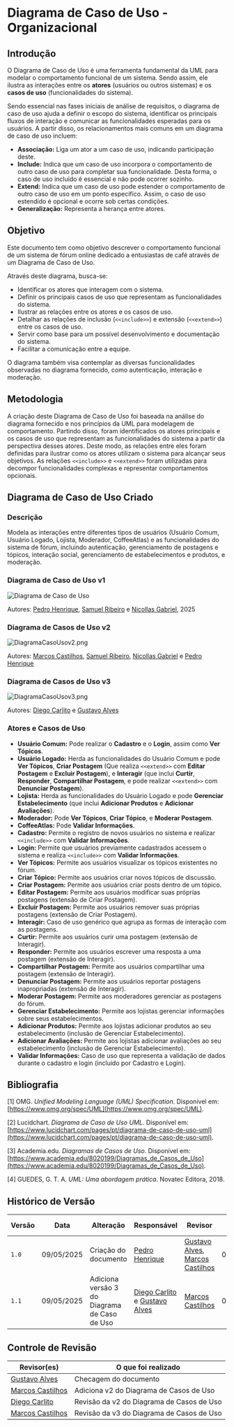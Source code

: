 # Diagrama de Caso de Uso - Organizacional

## Introdução

O Diagrama de Caso de Uso é uma ferramenta fundamental da UML para modelar o comportamento funcional de um sistema. Sendo assim, ele ilustra as interações entre os **atores** (usuários ou outros sistemas) e os **casos de uso** (funcionalidades do sistema).

Sendo essencial nas fases iniciais de análise de requisitos, o diagrama de caso de uso ajuda a definir o escopo do sistema, identificar os principais fluxos de interação e comunicar as funcionalidades esperadas para os usuários. A partir disso, os relacionamentos mais comuns em um diagrama de caso de uso incluem:
- **Associação:** Liga um ator a um caso de uso, indicando participação deste.
- **Include:** Indica que um caso de uso incorpora o comportamento de outro caso de uso para completar sua funcionalidade. Desta forma, o caso de uso incluído é essencial e não pode ocorrer sozinho.
- **Extend:** Indica que um caso de uso pode estender o comportamento de outro caso de uso em um ponto específico. Assim, o caso de uso estendido é opcional e ocorre sob certas condições.
- **Generalização:** Representa a herança entre atores.

## Objetivo

Este documento tem como objetivo descrever o comportamento funcional de um sistema de fórum online dedicado a entusiastas de café através de um Diagrama de Caso de Uso.

Através deste diagrama, busca-se:
- Identificar os atores que interagem com o sistema.
- Definir os principais casos de uso que representam as funcionalidades do sistema.
- Ilustrar as relações entre os atores e os casos de uso.
- Detalhar as relações de inclusão (`<<include>>`) e extensão (`<<extend>>`) entre os casos de uso.
- Servir como base para um possível desenvolvimento e documentação do sistema.
- Facilitar a comunicação entre a equipe.

O diagrama também visa contemplar as diversas funcionalidades observadas no diagrama fornecido, como autenticação, interação e moderação.

## Metodologia

A criação deste Diagrama de Caso de Uso foi baseada na análise do diagrama fornecido e nos princípios da UML para modelagem de comportamento. Partindo disso, foram identificados os atores principais e os casos de uso que representam as funcionalidades do sistema a partir da perspectiva desses atores. Deste modo, as relações entre eles foram definidas para ilustrar como os atores utilizam o sistema para alcançar seus objetivos. As relações `<<include>>` e `<<extend>>` foram utilizadas para decompor funcionalidades complexas e representar comportamentos opcionais.

## Diagrama de Caso de Uso Criado

### Descrição

Modela as interações entre diferentes tipos de usuários (Usuário Comum, Usuário Logado, Lojista, Moderador, CoffeeAtlas) e as funcionalidades do sistema de fórum, incluindo autenticação, gerenciamento de postagens e tópicos, interação social, gerenciamento de estabelecimentos e produtos, e moderação.

### Diagrama de Caso de Uso v1

![Diagrama de Caso de Uso](../Modelagem/foco3/Diagrama_Caso_Uso.png)

Autores: [Pedro Henrique](https://github.com/PedroHhenriq), [Samuel Ribeiro](https://github.com/SamuelRicosta) e [Nicollas Gabriel](https://github.com/Nicollaxs), 2025

### Diagrama de Casos de Uso v2

![DiagramaCasoUsov2.png](../Modelagem/foco3/DiagramaCasoUsov2.png)

Autores: [Marcos Castilhos](https://github.com/Marcosatc147), [Samuel Ribeiro](https://github.com/SamuelRicosta), [Nicollas Gabriel](https://github.com/Nicollaxs) e [Pedro Henrique](https://github.com/PedroHhenriq)

### Diagrama de Casos de Uso v3

![DiagramaCasoUsov3.png](../Modelagem/foco3/DiagramaCasoUsov3.png)

Autores: [Diego Carlito](https://github.com/DiegoCarlito) e [Gustavo Alves](https://github.com/gustaallves)


### Atores e Casos de Uso

- **Usuário Comum:** Pode realizar o **Cadastro** e o **Login**, assim como **Ver Tópicos**.
- **Usuário Logado:** Herda as funcionalidades do Usuário Comum e pode **Ver Tópicos**, **Criar Postagem** (Que realiza `<<extend>>` com **Editar Postagem** e **Excluir Postagem**), e **Interagir** (que inclui **Curtir**, **Responder**, **Compartilhar Postagem**, e pode realizar `<<extend>>` com **Denunciar Postagem**).
- **Lojista:** Herda as funcionalidades do Usuário Logado e pode **Gerenciar Estabelecimento** (que inclui **Adicionar Produtos** e **Adicionar Avaliações**).
- **Moderador:** Pode **Ver Tópicos**, **Criar Tópico**, e **Moderar Postagem**.
- **CoffeeAtlas:** Pode **Validar Informações**.
- **Cadastro:** Permite o registro de novos usuários no sistema e realizar `<<include>>` com **Validar Informações**.
- **Login:** Permite que usuários previamente cadastrados acessem o sistema e realiza `<<include>>` com **Validar Informações**.
- **Ver Tópicos:** Permite aos usuários visualizar os tópicos existentes no fórum.
- **Criar Tópico:** Permite aos usuários criar novos tópicos de discussão.
- **Criar Postagem:** Permite aos usuários criar posts dentro de um tópico.
- **Editar Postagem:** Permite aos usuários modificar suas próprias postagens (extensão de Criar Postagem).
- **Excluir Postagem:** Permite aos usuários remover suas próprias postagens (extensão de Criar Postagem).
- **Interagir:** Caso de uso genérico que agrupa as formas de interação com as postagens.
- **Curtir:** Permite aos usuários curir uma postagem (extensão de Interagir).
- **Responder:** Permite aos usuários escrever uma resposta a uma postagem (extensão de Interagir).
- **Compartilhar Postagem:** Permite aos usuários compartilhar uma postagem (extensão de Interagir).
- **Denunciar Postagem:** Permite aos usuários reportar postagens inapropriadas (extensão de Interagir).
- **Moderar Postagem:** Permite aos moderadores gerenciar as postagens do fórum.
- **Gerenciar Estabelecimento:** Permite aos lojistas gerenciar informações sobre seus estabelecimentos.
- **Adicionar Produtos:** Permite aos lojistas adicionar produtos ao seu estabelecimento (inclusão de Gerenciar Estabelecimento).
- **Adicionar Avaliações:** Permite aos lojistas adicionar avaliações ao seu estabelecimento (inclusão de Gerenciar Estabelecimento).
- **Validar Informações:** Caso de uso que representa a validação de dados durante o cadastro e login (incluído por Cadastro e Login).

## Bibliografia

[1] OMG. *Unified Modeling Language (UML) Specification*. Disponível em: [https://www.omg.org/spec/UML](https://www.omg.org/spec/UML). 

[2] Lucidchart. *Diagrama de Caso de Uso UML*. Disponível em: [https://www.lucidchart.com/pages/pt/diagrama-de-caso-de-uso-uml](https://www.lucidchart.com/pages/pt/diagrama-de-caso-de-uso-uml). 

[3] Academia.edu. *Diagramas de Casos de Uso*. Disponível em: [https://www.academia.edu/8020199/Diagramas_de_Casos_de_Uso](https://www.academia.edu/8020199/Diagramas_de_Casos_de_Uso). 

[4] GUEDES, G. T. A. *UML: Uma abordagem prática*. Novatec Editora, 2018.

## Histórico de Versão

| Versão | Data       | Alteração              | Responsável     | Revisor           | Data de revisão |
|--------|------------|------------------------|------------------|-------------------|------------------|
| `1.0`    | 09/05/2025 | Criação do documento   | [Pedro Henrique](https://github.com/PedroHhenriq)  | [Gustavo Alves](https://github.com/gustaallves), [Marcos Castilhos](https://github.com/Marcosatc147)   |   09/05/2025     |
| `1.1`    | 09/05/2025 | Adiciona versão 3 do Diagrama de Caso de Uso   | [Diego Carlito](https://github.com/DiegoCarlito) e [Gustavo Alves](https://github.com/gustaallves)  | [Marcos Castilhos](https://github.com/Marcosatc147)   |   09/05/2025     |


## Controle de Revisão

| Revisor(es)      | O que foi realizado                                      |
|------------------|----------------------------------------------------------|
| [Gustavo Alves](https://github.com/gustaallves) |    Checagem do documento          |
| [Marcos Castilhos](https://github.com/Marcosatc147)|Adiciona v2 do Diagrama de Casos de Uso |
| [Diego Carlito](https://github.com/DiegoCarlito) | Revisão da v2 do Diagrama de Casos de Uso |
| [Marcos Castilhos](https://github.com/Marcosatc147) | Revisão da v3 do Diagrama de Casos de Uso |
